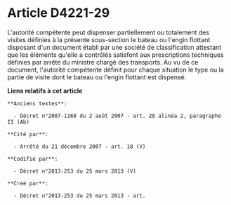# Article D4221-29

L'autorité compétente peut dispenser partiellement ou totalement des visites définies à la présente sous-section le bateau ou
l'engin flottant disposant d'un document établi par une société de classification attestant que les éléments qu'elle a
contrôlés satisfont aux prescriptions techniques définies par arrêté du ministre chargé des transports. Au vu de ce document,
l'autorité compétente définit pour chaque situation le type ou la partie de visite dont le bateau ou l'engin flottant est
dispensé.

**Liens relatifs à cet article**

	**Anciens textes**:

	  - Décret n°2007-1168 du 2 août 2007 - art. 28 alinéa 2, paragraphe II (Ab)

	**Cité par**:

	  - Arrêté du 21 décembre 2007 - art. 18 (V)

	**Codifié par**:

	  - Décret n°2013-253 du 25 mars 2013 (V)

	**Créé par**:

	  - Décret n°2013-253 du 25 mars 2013 - art.
